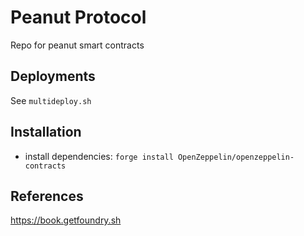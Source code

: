# Peanut Protocol

Repo for peanut smart contracts

## Deployments

See `multideploy.sh`

## Installation

- install dependencies: `forge install OpenZeppelin/openzeppelin-contracts`

## References

https://book.getfoundry.sh
